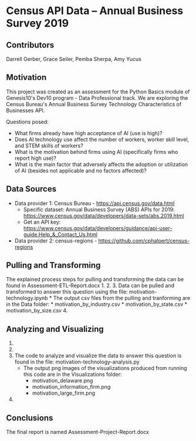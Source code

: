 # Census API Data – Annual Business Survey 2019

## Contributors
Darrell Gerber, Grace Seiler, Pemba Sherpa, Amy Yucus

## Motivation
This project was created as an assessment for the Python Basics module of Genesis10's Dev10 program - Data Professional track.
We are exploring the Census Bureau's Annual Business Survey Technology Characteristics of Businesses API.

Questions posed: 
* What firms already have high acceptance of AI (use is high)? 
* Does AI technology use affect the number of workers, worker skill level, and STEM skills of workers?  
* What is the motivation behind firms using AI (specifically firms who report high use)?
* What is the main factor that adversely affects the adoption or utilization of AI (besides not applicable and no factors affected)? 
 
## Data Sources
* Data provider 1: Census Bureau - https://api.census.gov/data.html
	* Specific dataset: Annual Business Survey (ABS) APIs for 2019: https://www.census.gov/data/developers/data-sets/abs.2019.html
	* Get an API key: https://www.census.gov/data/developers/guidance/api-user-guide.Help_&_Contact_Us.html
* Data provider 2: census-regions - https://github.com/cphalpert/census-regions


## Pulling and Transforming
The explained process steps for pulling and transforming the data can be found in Assessment-ETL-Report.docx
1.
2.
3. Data can be pulled and transformed to answer this question using the file: motivation-technology.ipynb
	* The output csv files from the pulling and tranforming are in the Data folder: 
		* motivation_by_industry.csv
		* motivation_by_state.csv
		* motivation_by_size.csv
4.

## Analyzing and Visualizing
1.
2.
3. The code to analyze and visualize the data to answer this question is found in the file: motivation-technology-analysis.py
	* The output png images of the visualizations produced from running this code are in the Visualizations folder:
		* motivation_delaware.png
		* motivation_information_firm.png
		* motivation_large_firm.png
4. 

## Conclusions
The final report is named Assessment-Project-Report.docx